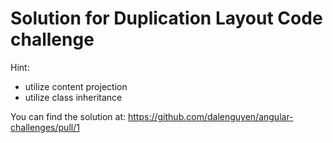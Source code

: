 # Solution for Duplication Layout Code challenge

Hint:

- utilize content projection
- utilize class inheritance

You can find the solution at: https://github.com/dalenguyen/angular-challenges/pull/1
